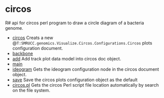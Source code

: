 ﻿# circos

R# api for circos perl program to draw a circle diagram of a bacteria genome.

+ [circos](circos/circos.1) Creats a new @``T:SMRUCC.genomics.Visualize.Circos.Configurations.Circos`` plots configuration document.
+ [backbone](circos/backbone.1) 
+ [add](circos/add.1) Add track plot data model into circos doc object.
+ [main](circos/main.1) 
+ [ideogram](circos/ideogram.1) Gets the ideogram configuration node in the circos document object.
+ [save](circos/save.1) Save the circos plots configuration object as the default 
+ [circos.pl](circos/circos.pl.1) Gets the circos Perl script file location automatically by search on the file system.
